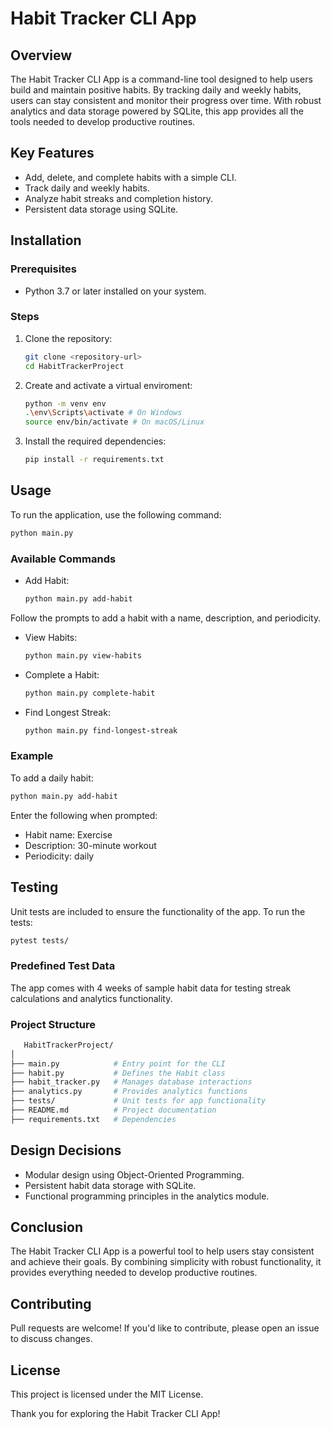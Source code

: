 # Habit Tracker CLI App

## Overview
The Habit Tracker CLI App is a command-line tool designed to help users build and maintain positive habits. By tracking daily and weekly habits, users can stay consistent and monitor their progress over time. With robust analytics and data storage powered by SQLite, this app provides all the tools needed to develop productive routines.

## Key Features
- Add, delete, and complete habits with a simple CLI.
- Track daily and weekly habits.
- Analyze habit streaks and completion history.
- Persistent data storage using SQLite.

## Installation

### Prerequisites
- Python 3.7 or later installed on your system.

### Steps
1. Clone the repository:
   ```bash
   git clone <repository-url>
   cd HabitTrackerProject
2. Create and activate a virtual enviroment:
   ```bash
   python -m venv env
   .\env\Scripts\activate # On Windows
   source env/bin/activate # On macOS/Linux
3. Install the required dependencies:
   ```bash
   pip install -r requirements.txt

## Usage
   To run the application, use the following command:
   ```bash
   python main.py
   ```
### Available Commands
- Add Habit:
   ```bash
   python main.py add-habit
Follow the prompts to add a habit with a name, description, and periodicity.

- View Habits:
   ```bash
   python main.py view-habits
   
- Complete a Habit:
   ```bash
   python main.py complete-habit

- Find Longest Streak:
   ```bash
   python main.py find-longest-streak

### Example
To add a daily habit:
   ```bash
   python main.py add-habit
   ```
Enter the following when prompted:
- Habit name: Exercise
- Description: 30-minute workout
- Periodicity: daily

## Testing
Unit tests are included to ensure the functionality of the app. To run the tests:
   ```bash
   pytest tests/
  ```

### Predefined Test Data
The app comes with 4 weeks of sample habit data for testing streak calculations and analytics functionality.

### Project Structure
   ```bash
      HabitTrackerProject/
│
├── main.py            # Entry point for the CLI
├── habit.py           # Defines the Habit class
├── habit_tracker.py   # Manages database interactions
├── analytics.py       # Provides analytics functions
├── tests/             # Unit tests for app functionality
├── README.md          # Project documentation
├── requirements.txt   # Dependencies
```
## Design Decisions
- Modular design using Object-Oriented Programming.
- Persistent habit data storage with SQLite.
- Functional programming principles in the analytics module.

## Conclusion
The Habit Tracker CLI App is a powerful tool to help users stay consistent and achieve their goals. By combining simplicity with robust functionality, it provides everything needed to develop productive routines.

## Contributing
Pull requests are welcome! If you'd like to contribute, please open an issue to discuss changes.

## License
This project is licensed under the MIT License.

Thank you for exploring the Habit Tracker CLI App!

